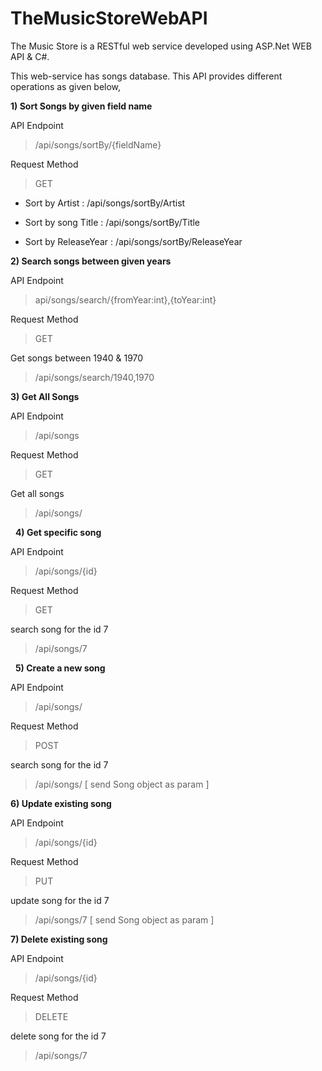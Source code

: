 # TheMusicStoreWebAPI

The Music Store is a RESTful web service developed using ASP.Net WEB API & C#.

This web-service has songs database. This API provides different operations as given below,

**1) Sort Songs by given field name**

API Endpoint
>/api/songs/sortBy/{fieldName}


Request Method
>GET


- Sort by Artist : /api/songs/sortBy/Artist


- Sort by song Title : /api/songs/sortBy/Title


- Sort by ReleaseYear : /api/songs/sortBy/ReleaseYear




**2) Search songs between given years**


API Endpoint
>  api/songs/search/{fromYear:int},{toYear:int}


Request Method
>   GET


Get songs between 1940 & 1970
>  /api/songs/search/1940,1970




**3) Get All Songs**


 API Endpoint
 > /api/songs


 Request Method
>    GET


 Get all songs
>  /api/songs/


 
**4) Get specific song**
		

 API Endpoint
>  /api/songs/{id}


 Request Method
>    GET


 search song for the id 7
>  /api/songs/7


 
**5) Create a new song**

 API Endpoint
> /api/songs/


 Request Method
>    POST


 search song for the id 7
>  /api/songs/
[ send Song object as param ]


**6) Update existing song**

 API Endpoint
 > /api/songs/{id}


 Request Method
>    PUT


 update song for the id 7
>  /api/songs/7
> [ send Song object as param ]



**7) Delete existing song**

 API Endpoint
 > /api/songs/{id}


 Request Method
 >   DELETE


 delete song for the id 7  
 > /api/songs/7


